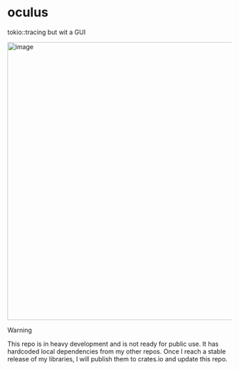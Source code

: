 # oculus

tokio::tracing but wit a GUI

<img width="1137" height="625" alt="image" src="https://github.com/user-attachments/assets/276287b6-ae97-492c-85f7-395d33c85da9" />

> [!WARNING]  
> This repo is in heavy development and is not ready for public use. It has
> hardcoded local dependencies from my other repos. Once I reach a stable 
> release of my libraries, I will publish them to crates.io and update this repo.

